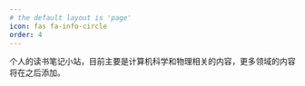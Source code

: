 ```yaml
---
# the default layout is 'page'
icon: fas fa-info-circle
order: 4
---
```


个人的读书笔记小站，目前主要是计算机科学和物理相关的内容，更多领域的内容将在之后添加。
